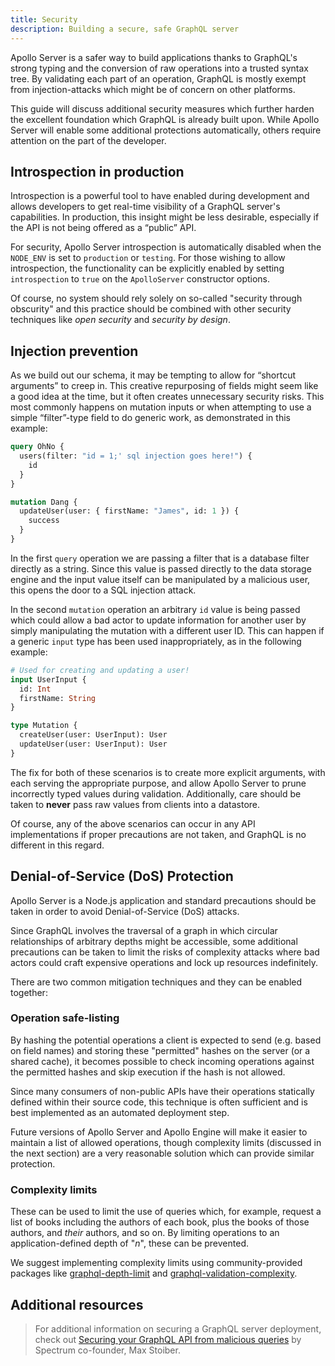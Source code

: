 ```yaml
---
title: Security
description: Building a secure, safe GraphQL server
---
```


Apollo Server is a safer way to build applications thanks to GraphQL's strong typing and the conversion of raw operations into a trusted syntax tree. By validating each part of an operation, GraphQL is mostly exempt from injection-attacks which might be of concern on other platforms.

This guide will discuss additional security measures which further harden the excellent foundation which GraphQL is already built upon. While Apollo Server will enable some additional protections automatically, others require attention on the part of the developer.

<h2 id="introspection">Introspection in production</h2>

Introspection is a powerful tool to have enabled during development and allows developers to get real-time visibility of a GraphQL server's capabilities. In production, this insight might be less desirable, especially if the API is not being offered as a “public” API.

For security, Apollo Server introspection is automatically disabled when the `NODE_ENV` is set to `production` or `testing`.  For those wishing to allow introspection, the functionality can be explicitly enabled by setting `introspection` to `true` on the `ApolloServer` constructor options.

Of course, no system should rely solely on so-called "security through obscurity" and this practice should be combined with other security techniques like _open security_ and _security by design_.

<h2 id="injection">Injection prevention</h2>

As we build out our schema, it may be tempting to allow for “shortcut arguments” to creep in. This creative repurposing of fields might seem like a good idea at the time, but it often creates unnecessary security risks.  This most commonly happens on mutation inputs or when attempting to use a simple “filter”-type field to do generic work, as demonstrated in this example:

```graphql
query OhNo {
  users(filter: "id = 1;' sql injection goes here!") {
    id
  }
}

mutation Dang {
  updateUser(user: { firstName: "James", id: 1 }) {
    success
  }
}
```

In the first `query` operation we are passing a filter that is a database filter directly as a string.  Since this value is passed directly to the data storage engine and the input value itself can be manipulated by a malicious user, this opens the door to a SQL injection attack.

In the second `mutation` operation an arbitrary `id` value is being passed which could allow a bad actor to update information for another user by simply manipulating the mutation with a different user ID.  This can happen if a generic `input` type has been used inappropriately, as in the following example:

```graphql
# Used for creating and updating a user!
input UserInput {
  id: Int
  firstName: String
}

type Mutation {
  createUser(user: UserInput): User
  updateUser(user: UserInput): User
}
```

The fix for both of these scenarios is to create more explicit arguments, with each serving the appropriate purpose, and allow Apollo Server to prune incorrectly typed values during validation.  Additionally, care should be taken to **never** pass raw values from clients into a datastore.

Of course, any of the above scenarios can occur in any API implementations if proper precautions are not taken, and GraphQL is no different in this regard.

<h2 id="dos">Denial-of-Service (DoS) Protection</h2>

Apollo Server is a Node.js application and standard precautions should be taken in order to avoid Denial-of-Service (DoS) attacks.

Since GraphQL involves the traversal of a graph in which circular relationships of arbitrary depths might be accessible, some additional precautions can be taken to limit the risks of complexity attacks where bad actors could craft expensive operations and lock up resources indefinitely.

There are two common mitigation techniques and they can be enabled together:

<h3 id="safe-listing">Operation safe-listing</h3>

By hashing the potential operations a client is expected to send (e.g. based on field names) and storing these "permitted" hashes on the server (or a shared cache), it becomes possible to check incoming operations against the permitted hashes and skip execution if the hash is not allowed.

Since many consumers of non-public APIs have their operations statically defined within their source code, this technique is often sufficient and is best implemented as an automated deployment step.

Future versions of Apollo Server and Apollo Engine will make it easier to maintain a list of allowed operations, though complexity limits (discussed in the next section) are a very reasonable solution which can provide similar protection.

<h3 id="complexity">Complexity limits</h3>

These can be used to limit the use of queries which, for example, request a list of books including the authors of each book, plus the books of those authors, and _their_ authors, and so on. By limiting operations to an application-defined depth of "_n_", these can be prevented.

We suggest implementing complexity limits using community-provided packages like [graphql-depth-limit](https://github.com/stems/graphql-depth-limit) and [graphql-validation-complexity](https://github.com/4Catalyzer/graphql-validation-complexity).

<h2 id="resources">Additional resources</h2>

> For additional information on securing a GraphQL server deployment, check out [Securing your GraphQL API from malicious queries](https://blog.apollographql.com/securing-your-graphql-api-from-malicious-queries-16130a324a6b) by Spectrum co-founder, Max Stoiber.
